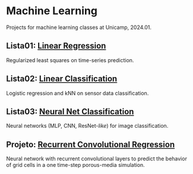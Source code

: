 # Machine Learning
Projects for machine learning classes at Unicamp, 2024.01.

## Lista01: [Linear Regression](Lista01/report/Lista01.pdf)

Regularized least squares on time-series prediction.

## Lista02: [Linear Classification](Lista02/Report/Lista02.pdf)

Logistic regression and kNN on sensor data classification.

## Lista03: [Neural Net Classification](Lista03/Report/Lista03.pdf)

Neural networks (MLP, CNN, ResNet-_like_) for image classification.

## Projeto: [Recurrent Convolutional Regression](Projeto/Proposta/Porposta.pdf)

Neural network with recurrent convolutional layers to predict the behavior of grid cells in a one time-step porous-media simulation.
